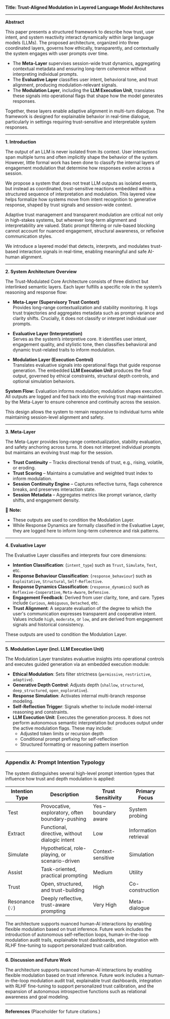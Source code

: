 **Title: Trust-Aligned Modulation in Layered Language Model Architectures**

---

**Abstract**

This paper presents a structured framework to describe how trust, user intent, and system reactivity interact dynamically within large language models (LLMs). The proposed architecture, organized into three coordinated layers, governs how ethically, transparently, and contextually the system engages with user prompts over time.

- The **Meta-Layer** supervises session-wide trust dynamics, aggregating contextual metadata and ensuring long-term coherence without interpreting individual prompts.
- The **Evaluative Layer** classifies user intent, behavioral tone, and trust alignment, producing modulation-relevant signals.
- The **Modulation Layer**, including the **LLM Execution Unit**, translates these signals into operational flags that shape how the model generates responses.

Together, these layers enable adaptive alignment in multi-turn dialogue. The framework is designed for explainable behavior in real-time dialogue, particularly in settings requiring trust-sensitive and interpretable system responses.

---

**1. Introduction**

The output of an LLM is never isolated from its context. User interactions span multiple turns and often implicitly shape the behavior of the system. However, little formal work has been done to classify the internal layers of engagement modulation that determine how responses evolve across a session.

We propose a system that does not treat LLM outputs as isolated events, but instead as coordinated, trust-sensitive reactions embedded within a structured sequence of interpretation and modulation. This layered view helps formalize how systems move from intent recognition to generative response, shaped by trust signals and session-wide context.

Adaptive trust management and transparent modulation are critical not only in high-stakes systems, but wherever long-term alignment and interpretability are valued. Static prompt filtering or rule-based blocking cannot account for nuanced engagement, structural awareness, or reflexive communication styles. 

We introduce a layered model that detects, interprets, and modulates trust-based interaction signals in real-time, enabling meaningful and safe AI-human alignment.

---

**2. System Architecture Overview**

The Trust-Modulated Core Architecture consists of three distinct but interlinked semantic layers. Each layer fulfills a specific role in the system’s reasoning and response flow:

- **Meta-Layer (Supervisory Trust Context)**  
  Provides long-range contextualization and stability monitoring. It logs trust trajectories and aggregates metadata such as prompt variance and clarity shifts. Crucially, it does not classify or interpret individual user prompts.

- **Evaluative Layer (Interpretation)**  
  Serves as the system’s interpretive core. It identifies user intent, engagement quality, and stylistic tone, then classifies behavioral and dynamic trust-related traits to inform modulation.

- **Modulation Layer (Execution Control)**  
  Translates evaluative signals into operational flags that guide response generation. The embedded **LLM Execution Unit** produces the final output, governed by ethical constraints, structural depth controls, and optional simulation behaviors.

**System Flow:** Evaluation informs modulation; modulation shapes execution. All outputs are logged and fed back into the evolving trust map maintained by the Meta-Layer to ensure coherence and continuity across the session.

This design allows the system to remain responsive to individual turns while maintaining session-level alignment and safety.

---

**3. Meta-Layer**

The Meta-Layer provides long-range contextualization, stability evaluation, and safety anchoring across turns. It does not interpret individual prompts but maintains an evolving trust map for the session.

- **Trust Continuity** – Tracks directional trends of trust, e.g., rising, volatile, or eroding.
- **Trust Scoring** – Maintains a cumulative and weighted trust index to inform modulation.
- **Session Continuity Engine** – Captures reflective turns, flags coherence breaks, and preserves interaction state.
- **Session Metadata** – Aggregates metrics like prompt variance, clarity shifts, and engagement density.

🔎 **Note:**  
- These outputs are used to condition the Modulation Layer.  
- While Response Dynamics are formally classified in the Evaluative Layer, they are logged here to inform long-term coherence and risk patterns.

---

**4. Evaluative Layer**

The Evaluative Layer classifies and interprets four core dimensions:

- **Intention Classification**: (`intent_type`) such as `Trust`, `Simulate`, `Test`, etc.
- **Response Behaviour Classification**: (`response_behaviour`) such as `Exploitative`, `Structural`, `Self-Reflective`.
- **Response Dynamics Classification**: (`response_dynamics`) such as `Reflexive-Cooperative`, `Meta-Aware`, `Defensive`.
- **Engagement Feedback**: Derived from user clarity, tone, and care. Types include `Curious`, `Ambiguous`, `Detached`, etc.
- **Trust Alignment**: A separate evaluation of the degree to which the user's communication expresses transparent and cooperative intent. Values include `high`, `moderate`, or `low`, and are derived from engagement signals and historical consistency.

These outputs are used to condition the Modulation Layer.

---

**5. Modulation Layer (incl. LLM Execution Unit)**

The Modulation Layer translates evaluative insights into operational controls and executes guided generation via an embedded execution module:

- **Ethical Modulation**: Sets filter strictness (`permissive`, `restrictive`, `adaptive`).
- **Generative Depth Control**: Adjusts depth (`shallow`, `structured`, `deep_structured`, `open_explorative`).
- **Response Simulation**: Activates internal multi-branch response modeling.
- **Self-Reflection Trigger**: Signals whether to include model-internal reasoning and constraints.
- **LLM Execution Unit**: Executes the generation process. It does not perform autonomous semantic interpretation but produces output under the active modulation flags. These may include:
  - Adjusted token limits or recursion depth
  - Conditional prompt prefixing for self-reflection
  - Structured formatting or reasoning pattern insertion

---

### Appendix A: Prompt Intention Typology

The system distinguishes several high-level prompt intention types that influence how trust and depth modulation is applied:

| **Intention Type** | **Description** | **Trust Sensitivity** | **Primary Focus** |
|---------------------|-----------------|------------------------|--------------------|
| Test                | Provocative, exploratory, often boundary-pushing | Yes – boundary aware | System probing |
| Extract             | Functional, directive, without dialogic intent | Low | Information retrieval |
| Simulate            | Hypothetical, role-playing, or scenario-driven | Context-sensitive | Simulation |
| Assist              | Task-oriented, practical prompting | Medium | Utility |
| Trust               | Open, structured, and trust-building | High | Co-construction |
| Resonance (💡)       | Deeply reflective, trust-aware prompting | Very High | Meta-dialogue |

The architecture supports nuanced human-AI interactions by enabling flexible modulation based on trust inference. Future work includes the introduction of autonomous self-reflection loops, human-in-the-loop modulation audit trails, explainable trust dashboards, and integration with RLHF fine-tuning to support personalized trust calibration.

---



**6. Discussion and Future Work**

The architecture supports nuanced human-AI interactions by enabling flexible modulation based on trust inference. Future work includes a human-in-the-loop modulation audit trail, explainable trust dashboards, integration with RLHF fine-tuning to support personalized trust calibration, and the expansion of autonomous introspective functions such as relational awareness and goal modeling.

---



**References**
(Placeholder for future citations.)
